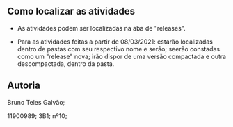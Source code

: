 ## Como localizar as atividades


 * As atividades podem ser localizadas na aba de "releases".

* Para as atividades feitas a partir de 08/03/2021: estarão localizadas dentro de pastas com seu respectivo nome e serão; seerão constadas como um "release" nova; irão dispor de uma versão compactada e outra descompactada, dentro da pasta.



## Autoria
Bruno Teles Galvão;

11900989; 3B1; nº10;








